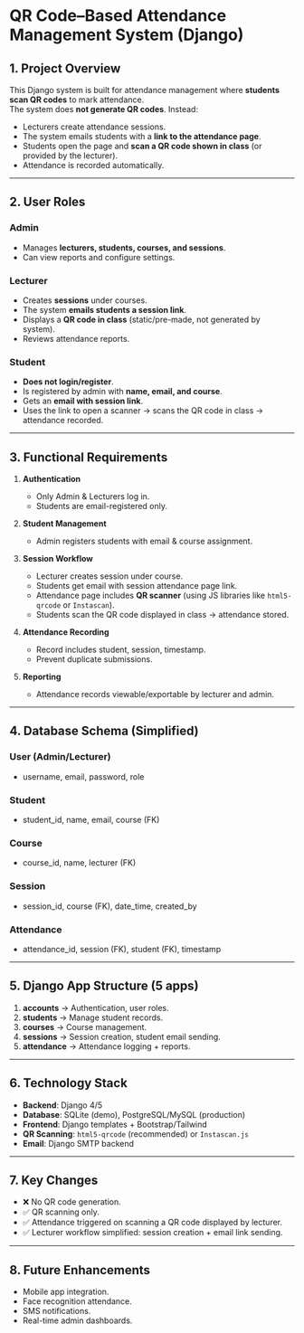 # QR Code–Based Attendance Management System (Django)

## 1. Project Overview
This Django system is built for attendance management where **students scan QR codes** to mark attendance.  
The system does **not generate QR codes**. Instead:

- Lecturers create attendance sessions.  
- The system emails students with a **link to the attendance page**.  
- Students open the page and **scan a QR code shown in class** (or provided by the lecturer).  
- Attendance is recorded automatically.  

---

## 2. User Roles

### Admin
- Manages **lecturers, students, courses, and sessions**.  
- Can view reports and configure settings.  

### Lecturer
- Creates **sessions** under courses.  
- The system **emails students a session link**.  
- Displays a **QR code in class** (static/pre-made, not generated by system).  
- Reviews attendance reports.  

### Student
- **Does not login/register**.  
- Is registered by admin with **name, email, and course**.  
- Gets an **email with session link**.  
- Uses the link to open a scanner → scans the QR code in class → attendance recorded.  

---

## 3. Functional Requirements
1. **Authentication**
   - Only Admin & Lecturers log in.  
   - Students are email-registered only.  

2. **Student Management**
   - Admin registers students with email & course assignment.  

3. **Session Workflow**
   - Lecturer creates session under course.  
   - Students get email with session attendance page link.  
   - Attendance page includes **QR scanner** (using JS libraries like `html5-qrcode` or `Instascan`).  
   - Students scan the QR code displayed in class → attendance stored.  

4. **Attendance Recording**
   - Record includes student, session, timestamp.  
   - Prevent duplicate submissions.  

5. **Reporting**
   - Attendance records viewable/exportable by lecturer and admin.  

---

## 4. Database Schema (Simplified)

### User (Admin/Lecturer)
- username, email, password, role  

### Student
- student_id, name, email, course (FK)  

### Course
- course_id, name, lecturer (FK)  

### Session
- session_id, course (FK), date_time, created_by  

### Attendance
- attendance_id, session (FK), student (FK), timestamp  

---

## 5. Django App Structure (5 apps)
1. **accounts** → Authentication, user roles.  
2. **students** → Manage student records.  
3. **courses** → Course management.  
4. **sessions** → Session creation, student email sending.  
5. **attendance** → Attendance logging + reports.  

---

## 6. Technology Stack
- **Backend**: Django 4/5  
- **Database**: SQLite (demo), PostgreSQL/MySQL (production)  
- **Frontend**: Django templates + Bootstrap/Tailwind  
- **QR Scanning**: `html5-qrcode` (recommended) or `Instascan.js`  
- **Email**: Django SMTP backend  

---

## 7. Key Changes
- ❌ No QR code generation.  
- ✅ QR scanning only.  
- ✅ Attendance triggered on scanning a QR code displayed by lecturer.  
- ✅ Lecturer workflow simplified: session creation + email link sending.  

---

## 8. Future Enhancements
- Mobile app integration.  
- Face recognition attendance.  
- SMS notifications.  
- Real-time admin dashboards.  
